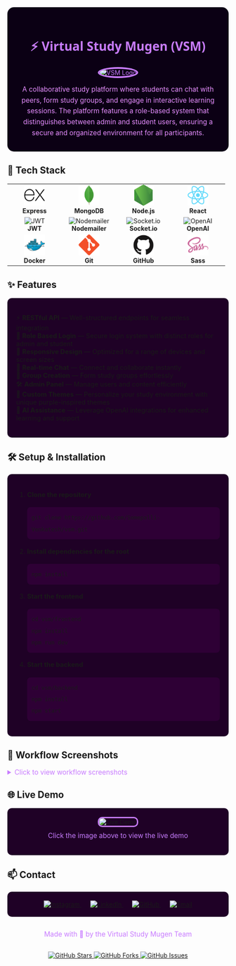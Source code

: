 <div align="center" style="background-color: #0B0014; color: #C87CFF; padding: 30px; border-radius: 15px; margin-bottom: 30px;">
  <h1 style="font-family: 'Segoe UI', Tahoma, Geneva, Verdana, sans-serif; font-weight: 900;">
    ⚡ Virtual Study Mugen (VSM)
  </h1>
  <p align="center">
    <img src="YOUR_IMAGE_URL" alt="VSM Logo" width="200" style="border: 4px solid #C87CFF; border-radius: 50%;" />
  </p>
  <p style="color: #E58CFF; font-size: 1.1em; max-width: 800px; margin: auto; line-height: 1.6;">
    A collaborative study platform where students can chat with peers, form study groups, and engage in interactive learning sessions.
    The platform features a role-based system that distinguishes between admin and student users, ensuring a secure and organized environment for all participants.
  </p>
</div>

## 🚀 Tech Stack

<table align="center" style="margin-bottom: 30px;">
  <tr>
    <td align="center" width="110">
      <img src="https://raw.githubusercontent.com/devicons/devicon/master/icons/express/express-original.svg" width="48" height="48" alt="Express" />
      <br><strong>Express</strong>
    </td>
    <td align="center" width="110">
      <img src="https://raw.githubusercontent.com/devicons/devicon/master/icons/mongodb/mongodb-original.svg" width="48" height="48" alt="MongoDB" />
      <br><strong>MongoDB</strong>
    </td>
    <td align="center" width="110">
      <img src="https://raw.githubusercontent.com/devicons/devicon/master/icons/nodejs/nodejs-original.svg" width="48" height="48" alt="Node.js" />
      <br><strong>Node.js</strong>
    </td>
    <td align="center" width="110">
      <img src="https://raw.githubusercontent.com/devicons/devicon/master/icons/react/react-original.svg" width="48" height="48" alt="React" />
      <br><strong>React</strong>
    </td>
  </tr>
  <tr>
    <td align="center" width="110">
      <img src="https://jwt.io/img/pic_logo.svg" width="48" height="48" alt="JWT" />
      <br><strong>JWT</strong>
    </td>
    <td align="center" width="110">
      <img src="https://nodemailer.com/nm_logo_200x136.png" width="48" height="48" alt="Nodemailer" />
      <br><strong>Nodemailer</strong>
    </td>
    <td align="center" width="110">
      <img src="https://socket.io/images/logo.svg" width="48" height="48" alt="Socket.io" />
      <br><strong>Socket.io</strong>
    </td>
    <td align="center" width="110">
      <img src="https://raw.githubusercontent.com/devicons/devicon/master/icons/openai/openai-original.svg" width="48" height="48" alt="OpenAI" />
      <br><strong>OpenAI</strong>
    </td>
  </tr>
  <tr>
    <td align="center" width="110">
      <img src="https://raw.githubusercontent.com/devicons/devicon/master/icons/docker/docker-original.svg" width="48" height="48" alt="Docker" />
      <br><strong>Docker</strong>
    </td>
    <td align="center" width="110">
      <img src="https://raw.githubusercontent.com/devicons/devicon/master/icons/git/git-original.svg" width="48" height="48" alt="Git" />
      <br><strong>Git</strong>
    </td>
    <td align="center" width="110">
      <img src="https://raw.githubusercontent.com/devicons/devicon/master/icons/github/github-original.svg" width="48" height="48" alt="GitHub" />
      <br><strong>GitHub</strong>
    </td>
    <td align="center" width="110">
      <img src="https://raw.githubusercontent.com/devicons/devicon/master/icons/sass/sass-original.svg" width="48" height="48" alt="Sass" />
      <br><strong>Sass</strong>
    </td>
  </tr>
</table>

## ✨ Features

<div style="background-color: #1f0126; padding: 20px; border-radius: 10px; margin-bottom: 30px; font-size: 1.05em;">
  <ul style="list-style-type: none; padding-left: 0;">
    <li>⚡ <strong>RESTful API</strong> — Well-structured endpoints for seamless integration</li>
    <li>🔐 <strong>Role Based Login</strong> — Secure login system with distinct roles for admin and student</li>
    <li>📱 <strong>Responsive Design</strong> — Optimized for a range of devices and screen sizes</li>
    <li>💬 <strong>Real-time Chat</strong> — Connect and collaborate instantly</li>
    <li>👥 <strong>Group Creation</strong> — Form study groups effortlessly</li>
    <li>🛠 <strong>Admin Panel</strong> — Manage users and content efficiently</li>
    <li>🎨 <strong>Custom Themes</strong> — Personalize your study environment with unique purple-inspired themes</li>
    <li>🤖 <strong>AI Assistance</strong> — Leverage OpenAI integrations for enhanced learning and support</li>
  </ul>
</div>

## 🛠 Setup & Installation

<div style="background-color: #1f0126; padding: 20px; border-radius: 10px; margin-bottom: 30px;">
  <ol style="font-size: 1.05em; line-height: 1.8;">
    <li>
      <strong>Clone the repository</strong>
      <pre style="background-color: #2e0035; padding: 10px; border-radius: 8px; overflow-x: auto;"><code>git clone https://github.com/Somepalli-Venkatesh/vsm.git</code></pre>
    </li>
    <li>
      <strong>Install dependencies for the root</strong>
      <pre style="background-color: #2e0035; padding: 10px; border-radius: 8px; overflow-x: auto;"><code>npm install</code></pre>
    </li>
    <li>
      <strong>Start the frontend</strong>
      <pre style="background-color: #2e0035; padding: 10px; border-radius: 8px; overflow-x: auto;"><code>cd vsm/frontend
npm install
npm run dev</code></pre>
    </li>
    <li>
      <strong>Start the backend</strong>
      <pre style="background-color: #2e0035; padding: 10px; border-radius: 8px; overflow-x: auto;"><code>cd vsm/backend
npm install
npm start</code></pre>
    </li>
  </ol>
</div>

## 📸 Workflow Screenshots

<details>
  <summary style="color: #C87CFF; font-size: 1.1em; cursor: pointer;">Click to view workflow screenshots</summary>
  <br>
  <div align="center">
    <img src="../assets/abvsm.png" alt="Workflow 1" width="400" style="margin: 10px;" />
    <img src="./screenshots/workflow2.png" alt="Workflow 2" width="400" style="margin: 10px;" />
  </div>
  <div align="center">
    <img src="./screenshots/workflow3.png" alt="Workflow 3" width="400" style="margin: 10px;" />
    <img src="./screenshots/workflow4.png" alt="Workflow 4" width="400" style="margin: 10px;" />
  </div>
  <div align="center">
    <img src="./screenshots/workflow5.png" alt="Workflow 5" width="400" style="margin: 10px;" />
    <img src="./screenshots/workflow6.png" alt="Workflow 6" width="400" style="margin: 10px;" />
  </div>
  <div align="center">
    <img src="./screenshots/workflow7.png" alt="Workflow 7" width="400" style="margin: 10px;" />
    <img src="./screenshots/workflow8.png" alt="Workflow 8" width="400" style="margin: 10px;" />
  </div>
  <div align="center">
    <img src="./screenshots/workflow9.png" alt="Workflow 9" width="400" style="margin: 10px;" />
    <img src="./screenshots/workflow10.png" alt="Workflow 10" width="400" style="margin: 10px;" />
  </div>
  <div align="center">
    <img src="./screenshots/workflow11.png" alt="Workflow 11" width="400" style="margin: 10px;" />
    <img src="./screenshots/workflow12.png" alt="Workflow 12" width="400" style="margin: 10px;" />
  </div>
  <div align="center">
    <img src="./screenshots/workflow13.png" alt="Workflow 13" width="400" style="margin: 10px;" />
    <img src="./screenshots/workflow14.png" alt="Workflow 14" width="400" style="margin: 10px;" />
  </div>
  <div align="center">
    <img src="./screenshots/workflow15.png" alt="Workflow 15" width="400" style="margin: 10px;" />
    <img src="./screenshots/workflow16.png" alt="Workflow 16" width="400" style="margin: 10px;" />
  </div>
  <div align="center">
    <img src="./screenshots/workflow17.png" alt="Workflow 17" width="400" style="margin: 10px;" />
    <img src="./screenshots/workflow18.png" alt="Workflow 18" width="400" style="margin: 10px;" />
  </div>
  <div align="center">
    <img src="./screenshots/workflow19.png" alt="Workflow 19" width="400" style="margin: 10px;" />
    <img src="./screenshots/workflow20.png" alt="Workflow 20" width="400" style="margin: 10px;" />
  </div>
</details>

## 🌐 Live Demo

<div align="center" style="background-color: #1f0126; padding: 20px; border-radius: 10px; margin-bottom: 30px;">
  <a href="https://dummyurl.com" target="_blank" style="text-decoration: none;">
    <img src="./screenshots/demo.png" alt="Live Demo" width="200" style="border: 3px solid #C87CFF; border-radius: 10px;" />
  </a>
  <p style="color: #C87CFF; margin-top: 10px; font-size: 1.1em;">Click the image above to view the live demo</p>
</div>

## 📫 Contact

<div align="center" style="background-color: #1f0126; padding: 20px; border-radius: 10px; margin-bottom: 30px;">
  <a href="https://instagram.com" target="_blank" style="margin: 0 10px;">
    <img src="./screenshots/instagram_icon.png" alt="Instagram" width="40" />
  </a>
  <a href="https://linkedin.com" target="_blank" style="margin: 0 10px;">
    <img src="./screenshots/linkedin_icon.png" alt="LinkedIn" width="40" />
  </a>
  <a href="https://github.com" target="_blank" style="margin: 0 10px;">
    <img src="./screenshots/github_icon.png" alt="GitHub" width="40" />
  </a>
  <a href="mailto:contact@vsm.com" target="_blank" style="margin: 0 10px;">
    <img src="https://img.icons8.com/color/48/000000/new-post.png" alt="Email" width="40" />
  </a>
</div>

<div align="center" style="margin-bottom: 30px;">
  <p style="color: #C87CFF; font-size: 1.1em;">Made with 💜 by the Virtual Study Mugen Team</p>
</div>

<!-- Additional Badges -->
<div align="center" style="margin-bottom: 30px;">
  <a href="https://github.com/Somepalli-Venkatesh/vsm/stargazers" target="_blank">
    <img src="https://img.shields.io/github/stars/Somepalli-Venkatesh/vsm?style=for-the-badge&logo=github&color=purple" alt="GitHub Stars" />
  </a>
  <a href="https://github.com/Somepalli-Venkatesh/vsm/network/members" target="_blank">
    <img src="https://img.shields.io/github/forks/Somepalli-Venkatesh/vsm?style=for-the-badge&logo=github&color=purple" alt="GitHub Forks" />
  </a>
  <a href="https://github.com/Somepalli-Venkatesh/vsm/issues" target="_blank">
    <img src="https://img.shields.io/github/issues/Somepalli-Venkatesh/vsm?style=for-the-badge&logo=github&color=purple" alt="GitHub Issues" />
  </a>
</div>
